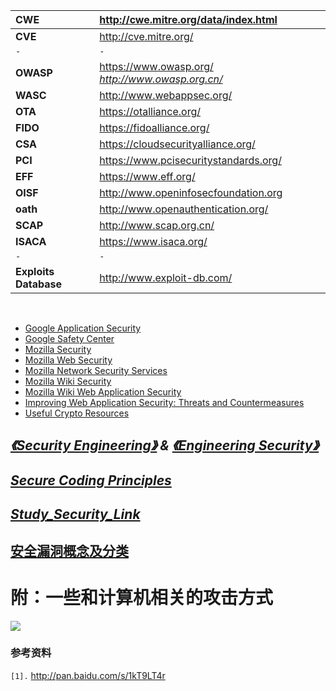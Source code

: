 | **CWE** | http://cwe.mitre.org/data/index.html |
|:--------|:-------------------------------------|
| **CVE** | http://cve.mitre.org/ |
| `-` | `-` |
| **OWASP** | https://www.owasp.org/  _http://www.owasp.org.cn/_ |
| **WASC** | http://www.webappsec.org/ |
| **OTA** | https://otalliance.org/ |
| **FIDO** | https://fidoalliance.org/ |
| **CSA** | https://cloudsecurityalliance.org/ |
| **PCI** | https://www.pcisecuritystandards.org/ |
| **EFF** | https://www.eff.org/ |
| **OISF** | http://www.openinfosecfoundation.org |
| **oath** | http://www.openauthentication.org/ |
| **SCAP** | http://www.scap.org.cn/ |
| **ISACA** | https://www.isaca.org/ |
| `-` | `-` |
| **Exploits Database** | http://www.exploit-db.com/ |

<br>

<ul><li><a href='https://www.google.com/about/appsecurity/'>Google Application Security</a>
</li><li><a href='http://www.google.com/safetycenter/'>Google Safety Center</a>
</li><li><a href='https://www.mozilla.org/en-US/security/'>Mozilla Security</a>
</li><li><a href='https://developer.mozilla.org/en-US/docs/Web/Security'>Mozilla Web Security</a>
</li><li><a href='https://developer.mozilla.org/en-US/docs/Mozilla/Projects/NSS'>Mozilla Network Security Services</a>
</li><li><a href='https://wiki.mozilla.org/Security'>Mozilla Wiki Security</a>
</li><li><a href='https://wiki.mozilla.org/WebAppSec'>Mozilla Wiki Web Application Security</a>
</li><li><a href='https://msdn.microsoft.com/en-us/library/ff649874.aspx'>Improving Web Application Security: Threats and Countermeasures</a>
</li><li><a href='http://blog.cryptographyengineering.com/p/useful-cryptography-resources.html'>Useful Crypto Resources</a></li></ul>

<h2><i><a href='http://www.cl.cam.ac.uk/~rja14/book.html'>《Security Engineering》</a> & <a href='https://www.cs.auckland.ac.nz/~pgut001/pubs/book.pdf'>《Engineering Security》</a></i></h2>

<h2><i><a href='https://www.owasp.org/index.php/Secure_Coding_Principles'>Secure Coding Principles</a></i></h2>


<h2><i><a href='Study_Security_Link.md'>Study_Security_Link</a></i></h2>


<h2><a href='http://hatter-source-code.googlecode.com/svn/trunk/attachments/wiki/security/SecurityGainianFenlei.pdf'>安全漏洞概念及分类</a></h2>

<h1>附：一些和计算机相关的攻击方式</h1>
<img src='http://hatter-source-code.googlecode.com/svn/trunk/attachments/wiki/security/computer_security.jpeg' />



<h3>参考资料</h3>
<code>[1].</code> <a href='http://pan.baidu.com/s/1kT9LT4r'>http://pan.baidu.com/s/1kT9LT4r</a><br>